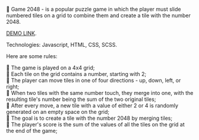 🚀 Game 2048 -  is a popular puzzle game in which the player must slide numbered tiles on a grid to combine them and create a tile with the number 2048.

[DEMO LINK](https://krismakarovska.github.io/game_2048/).   

Technologies:
Javascript,
HTML,
CSS, SCSS.   

Here are some rules:    

🔸 The game is played on a 4x4 grid;    
🔸 Each tile on the grid contains a number, starting with 2;    
🔸 The player can move tiles in one of four directions - up, down, left, or right;    
🔸 When two tiles with the same number touch, they merge into one, with the resulting tile's number being the sum of the two original tiles;    
🔸 After every move, a new tile with a value of either 2 or 4 is randomly generated on an empty space on the grid;    
🔸 The goal is to create a tile with the number 2048 by merging tiles;    
🔸 The player's score is the sum of the values of all the tiles on the grid at the end of the game;    
